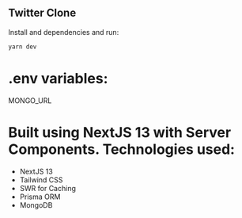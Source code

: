 ## Twitter Clone

Install and dependencies and run:

```bash
yarn dev
```

# .env variables:
MONGO_URL

# Built using NextJS 13 with Server Components. Technologies used:
- NextJS 13
- Tailwind CSS
- SWR for Caching
- Prisma ORM
- MongoDB
